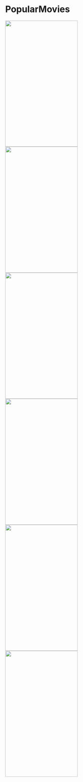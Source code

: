 # PopularMovies
<img src="https://raw.githubusercontent.com/pranavj7Z/PopularMovies/master/one.png" height=400px; width="230px"></img><br>
<img src="https://raw.githubusercontent.com/pranavj7Z/PopularMovies/master/five.png" height=400px; width="230px"></img><br>
<img src="https://raw.githubusercontent.com/pranavj7Z/PopularMovies/master/two.png" height=400px; width="230px"></img><br>
<img src="https://raw.githubusercontent.com/pranavj7Z/PopularMovies/master/eight.png" height=400px; width="230px"></img><br>
<img src="https://raw.githubusercontent.com/pranavj7Z/PopularMovies/master/fou.png" height=400px; width="230px"></img><br>
<img src="https://raw.githubusercontent.com/pranavj7Z/PopularMovies/master/six.png" height=400px; width="230px"></img><br>
